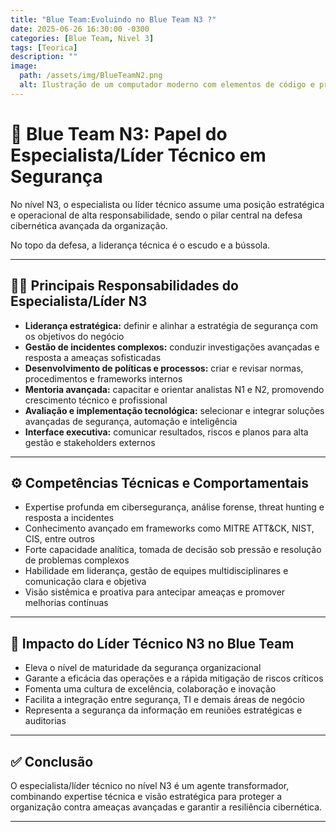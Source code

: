 ```yaml
---
title: "Blue Team:Evoluindo no Blue Team N3 ?"
date: 2025-06-26 16:30:00 -0300
categories: [Blue Team, Nivel 3]
tags: [Teorica]
description: ""
image:
  path: /assets/img/BlueTeamN2.png
  alt: Ilustração de um computador moderno com elementos de código e processamento
---
```


# 🔵 Blue Team N3: Papel do Especialista/Líder Técnico em Segurança

No nível N3, o especialista ou líder técnico assume uma posição estratégica e operacional de alta responsabilidade, sendo o pilar central na defesa cibernética avançada da organização.

No topo da defesa, a liderança técnica é o escudo e a bússola.

---

## 🧑‍💼 Principais Responsabilidades do Especialista/Líder N3

- **Liderança estratégica:** definir e alinhar a estratégia de segurança com os objetivos do negócio  
- **Gestão de incidentes complexos:** conduzir investigações avançadas e resposta a ameaças sofisticadas  
- **Desenvolvimento de políticas e processos:** criar e revisar normas, procedimentos e frameworks internos  
- **Mentoria avançada:** capacitar e orientar analistas N1 e N2, promovendo crescimento técnico e profissional  
- **Avaliação e implementação tecnológica:** selecionar e integrar soluções avançadas de segurança, automação e inteligência  
- **Interface executiva:** comunicar resultados, riscos e planos para alta gestão e stakeholders externos

---

## ⚙️ Competências Técnicas e Comportamentais

- Expertise profunda em cibersegurança, análise forense, threat hunting e resposta a incidentes  
- Conhecimento avançado em frameworks como MITRE ATT&CK, NIST, CIS, entre outros  
- Forte capacidade analítica, tomada de decisão sob pressão e resolução de problemas complexos  
- Habilidade em liderança, gestão de equipes multidisciplinares e comunicação clara e objetiva  
- Visão sistêmica e proativa para antecipar ameaças e promover melhorias contínuas

---

## 🎯 Impacto do Líder Técnico N3 no Blue Team

- Eleva o nível de maturidade da segurança organizacional  
- Garante a eficácia das operações e a rápida mitigação de riscos críticos  
- Fomenta uma cultura de excelência, colaboração e inovação  
- Facilita a integração entre segurança, TI e demais áreas de negócio  
- Representa a segurança da informação em reuniões estratégicas e auditorias

---

## ✅ Conclusão

O especialista/líder técnico no nível N3 é um agente transformador, combinando expertise técnica e visão estratégica para proteger a organização contra ameaças avançadas e garantir a resiliência cibernética.

---

